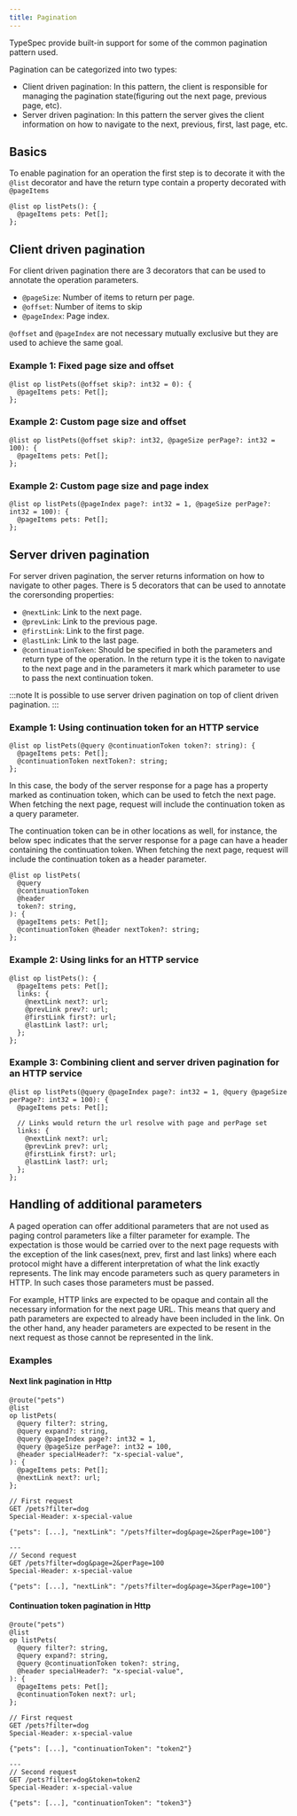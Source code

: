 ```yaml
---
title: Pagination
---
```


TypeSpec provide built-in support for some of the common pagination pattern used.

Pagination can be categorized into two types:

- Client driven pagination: In this pattern, the client is responsible for managing the pagination state(figuring out the next page, previous page, etc).
- Server driven pagination: In this pattern the server gives the client information on how to navigate to the next, previous, first, last page, etc.

## Basics

To enable pagination for an operation the first step is to decorate it with the `@list` decorator and have the return type contain a property decorated with `@pageItems`

```tsp
@list op listPets(): {
  @pageItems pets: Pet[];
};
```

## Client driven pagination

For client driven pagination there are 3 decorators that can be used to annotate the operation parameters.

- `@pageSize`: Number of items to return per page.
- `@offset`: Number of items to skip
- `@pageIndex`: Page index.

`@offset` and `@pageIndex` are not necessary mutually exclusive but they are used to achieve the same goal.

### Example 1: Fixed page size and offset

```tsp
@list op listPets(@offset skip?: int32 = 0): {
  @pageItems pets: Pet[];
};
```

### Example 2: Custom page size and offset

```tsp
@list op listPets(@offset skip?: int32, @pageSize perPage?: int32 = 100): {
  @pageItems pets: Pet[];
};
```

### Example 2: Custom page size and page index

```tsp
@list op listPets(@pageIndex page?: int32 = 1, @pageSize perPage?: int32 = 100): {
  @pageItems pets: Pet[];
};
```

## Server driven pagination

For server driven pagination, the server returns information on how to navigate to other pages. There is 5 decorators that can be used to annotate the corersonding properties:

- `@nextLink`: Link to the next page.
- `@prevLink`: Link to the previous page.
- `@firstLink`: Link to the first page.
- `@lastLink`: Link to the last page.
- `@continuationToken`: Should be specified in both the parameters and return type of the operation. In the return type it is the token to navigate to the next page and in the parameters it mark which parameter to use to pass the next continuation token.

:::note
It is possible to use server driven pagination on top of client driven pagination.
:::

### Example 1: Using continuation token for an HTTP service

```tsp
@list op listPets(@query @continuationToken token?: string): {
  @pageItems pets: Pet[];
  @continuationToken nextToken?: string;
};
```

In this case, the body of the server response for a page has a property marked as continuation token, which can be used to fetch the next page. When fetching the next page, request will include the continuation token as a query parameter.

The continuation token can be in other locations as well, for instance, the below spec indicates that the server response for a page can have a header containing the continuation token. When fetching the next page, request will include the continuation token as a header parameter.

```tsp
@list op listPets(
  @query
  @continuationToken
  @header
  token?: string,
): {
  @pageItems pets: Pet[];
  @continuationToken @header nextToken?: string;
};
```

### Example 2: Using links for an HTTP service

```tsp
@list op listPets(): {
  @pageItems pets: Pet[];
  links: {
    @nextLink next?: url;
    @prevLink prev?: url;
    @firstLink first?: url;
    @lastLink last?: url;
  };
};
```

### Example 3: Combining client and server driven pagination for an HTTP service

```tsp
@list op listPets(@query @pageIndex page?: int32 = 1, @query @pageSize perPage?: int32 = 100): {
  @pageItems pets: Pet[];

  // Links would return the url resolve with page and perPage set
  links: {
    @nextLink next?: url;
    @prevLink prev?: url;
    @firstLink first?: url;
    @lastLink last?: url;
  };
};
```

## Handling of additional parameters

A paged operation can offer additional parameters that are not used as paging control parameters like a filter parameter for example.
The expectation is those would be carried over to the next page requests with the exception of the link cases(next, prev, first and last links) where each protocol might have a different interpretation of what the link exactly represents. The link may encode parameters such as query parameters in HTTP. In such cases those parameters must be passed.

For example, HTTP links are expected to be opaque and contain all the necessary information for the next page URL. This means that query and path parameters are expected to already have been included in the link. On the other hand, any header parameters are expected to be resent in the next request as those cannot be represented in the link.

### Examples

#### Next link pagination in Http

```tsp
@route("pets")
@list
op listPets(
  @query filter?: string,
  @query expand?: string,
  @query @pageIndex page?: int32 = 1,
  @query @pageSize perPage?: int32 = 100,
  @header specialHeader?: "x-special-value",
): {
  @pageItems pets: Pet[];
  @nextLink next?: url;
};
```

```http
// First request
GET /pets?filter=dog
Special-Header: x-special-value

{"pets": [...], "nextLink": "/pets?filter=dog&page=2&perPage=100"}

---
// Second request
GET /pets?filter=dog&page=2&perPage=100
Special-Header: x-special-value

{"pets": [...], "nextLink": "/pets?filter=dog&page=3&perPage=100"}
```

#### Continuation token pagination in Http

```tsp
@route("pets")
@list
op listPets(
  @query filter?: string,
  @query expand?: string,
  @query @continuationToken token?: string,
  @header specialHeader?: "x-special-value",
): {
  @pageItems pets: Pet[];
  @continuationToken next?: url;
};
```

```http
// First request
GET /pets?filter=dog
Special-Header: x-special-value

{"pets": [...], "continuationToken": "token2"}

---
// Second request
GET /pets?filter=dog&token=token2
Special-Header: x-special-value

{"pets": [...], "continuationToken": "token3"}
```
